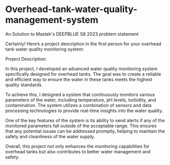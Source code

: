 # Overhead-tank-water-quality-management-system
An Solution to Mastek's DEEPBLUE S8 2023 problem statement

Certainly! Here’s a project description in the first person for your overhead tank water quality monitoring system:

Project Description:

In this project, I developed an advanced water quality monitoring system specifically designed for overhead tanks. The goal was to create a reliable and efficient way to ensure the water in these tanks meets the highest quality standards.

To achieve this, I designed a system that continuously monitors various parameters of the water, including temperature, pH levels, turbidity, and contamination. The system utilizes a combination of sensors and data processing technologies to provide real-time insights into the water quality.

One of the key features of the system is its ability to send alerts if any of the monitored parameters fall outside of the acceptable range. This ensures that any potential issues can be addressed promptly, helping to maintain the safety and cleanliness of the water supply.

Overall, this project not only enhances the monitoring capabilities for overhead tanks but also contributes to better water management and safety.

